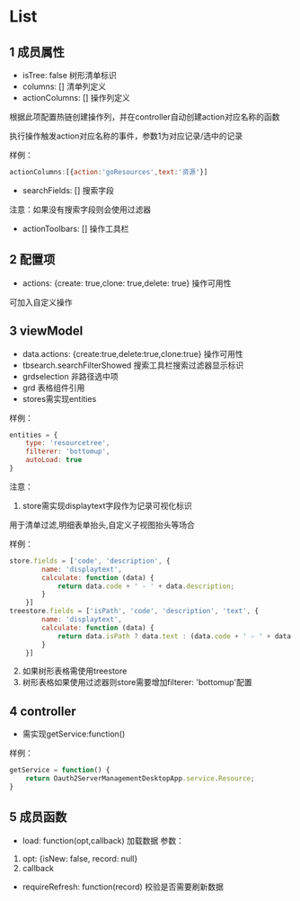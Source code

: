 # List
## 1 成员属性
- isTree: false 树形清单标识
- columns: [] 清单列定义
- actionColumns: [] 操作列定义

根据此项配置热链创建操作列，并在controller自动创建action对应名称的函数

执行操作触发action对应名称的事件，参数1为对应记录/选中的记录

样例：
```js
actionColumns:[{action:'goResources',text:'资源'}]
```
- searchFields: [] 搜索字段

注意：如果没有搜索字段则会使用过滤器
- actionToolbars: [] 操作工具栏 
## 2 配置项
- actions: {create: true,clone: true,delete: true} 操作可用性

可加入自定义操作
## 3 viewModel
- data.actions: {create:true,delete:true,clone:true} 操作可用性
- tbsearch.searchFilterShowed 搜索工具栏搜索过滤器显示标识
- grdselection 非路径选中项
- grd 表格组件引用
- stores需实现entities

样例：
```js
entities = {
    type: 'resourcetree',
    filterer: 'bottomup',
    autoLoad: true
}
```
注意：
1. store需实现displaytext字段作为记录可视化标识

用于清单过滤,明细表单抬头,自定义子视图抬头等场合

样例：
```js
store.fields = ['code', 'description', {
        name: 'displaytext',
        calculate: function (data) {
            return data.code + ' - ' + data.description;
        }
    }]
treestore.fields = ['isPath', 'code', 'description', 'text', {
        name: 'displaytext',
        calculate: function (data) {
            return data.isPath ? data.text : (data.code + ' - ' + data.description);
        }
    }]
```
2. 如果树形表格需使用treestore
3. 树形表格如果使用过滤器则store需要增加filterer: 'bottomup'配置
## 4 controller
- 需实现getService:function()

样例：
```js
getService = function() {
    return Oauth2ServerManagementDesktopApp.service.Resource;
}
```
## 5 成员函数
- load: function(opt,callback) 加载数据
参数：

1. opt: {isNew: false, record: null}
2. callback
- requireRefresh: function(record) 校验是否需要刷新数据
